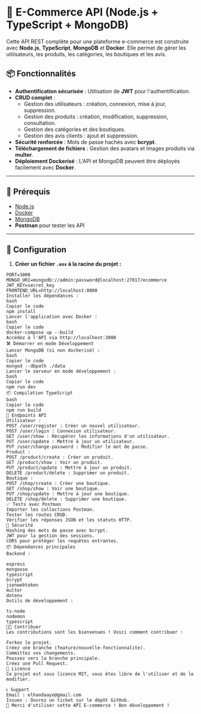 # 🛒 E-Commerce API (Node.js + TypeScript + MongoDB)

Cette API REST complète pour une plateforme e-commerce est construite avec **Node.js**, **TypeScript**, **MongoDB** et **Docker**. Elle permet de gérer les utilisateurs, les produits, les catégories, les boutiques et les avis.

## 📦 Fonctionnalités

- **Authentification sécurisée** : Utilisation de **JWT** pour l'authentification.
- **CRUD complet** :
  - Gestion des utilisateurs : création, connexion, mise à jour, suppression.
  - Gestion des produits : création, modification, suppression, consultation.
  - Gestion des catégories et des boutiques.
  - Gestion des avis clients : ajout et suppression.
- **Sécurité renforcée** : Mots de passe hachés avec **bcrypt**.
- **Téléchargement de fichiers** : Gestion des avatars et images produits via **multer**.
- **Déploiement Dockerisé** : L'API et MongoDB peuvent être déployés facilement avec **Docker**.

---

## 🚀 Prérequis

- [Node.js](https://nodejs.org/)
- [Docker](https://www.docker.com/)
- [MongoDB](https://www.mongodb.com/)
- **Postman** pour tester les API

---

## 🔧 Configuration

1. **Créer un fichier `.env` à la racine du projet :**

```plaintext
PORT=3000
MONGO_URI=mongodb://admin:password@localhost:27017/ecommerce
JWT_KEY=secret_key
FRONTEND_URL=http://localhost:8000
Installer les dépendances :
bash
Copier le code
npm install
Lancer l'application avec Docker :
bash
Copier le code
docker-compose up --build
Accédez à l'API via http://localhost:3000
🛠️ Démarrer en mode Développement
Lancer MongoDB (si non dockerisé) :
bash
Copier le code
mongod --dbpath ./data
Lancer le serveur en mode développement :
bash
Copier le code
npm run dev
📦 Compilation TypeScript
bash
Copier le code
npm run build
📡 Endpoints API
Utilisateur :
POST /user/register : Créer un nouvel utilisateur.
POST /user/login : Connexion utilisateur.
GET /user/show : Récupérer les informations d'un utilisateur.
PUT /user/update : Mettre à jour un utilisateur.
PUT /user/change-password : Modifier le mot de passe.
Produit :
POST /product/create : Créer un produit.
GET /product/show : Voir un produit.
PUT /product/update : Mettre à jour un produit.
DELETE /product/delete : Supprimer un produit.
Boutique :
POST /shop/create : Créer une boutique.
GET /shop/show : Voir une boutique.
PUT /shop/update : Mettre à jour une boutique.
DELETE /shop/delete : Supprimer une boutique.
✅ Tests avec Postman
Importer les collections Postman.
Tester les routes CRUD.
Vérifier les réponses JSON et les statuts HTTP.
🔐 Sécurité
Hashing des mots de passe avec bcrypt.
JWT pour la gestion des sessions.
CORS pour protéger les requêtes entrantes.
📦 Dépendances principales
Backend :

express
mongoose
typescript
bcrypt
jsonwebtoken
multer
dotenv
Outils de développement :

ts-node
nodemon
typescript
👨‍💻 Contribuer
Les contributions sont les bienvenues ! Voici comment contribuer :

Forkez le projet.
Créez une branche (feature/nouvelle-fonctionnalite).
Committez vos changements.
Poussez vers la branche principale.
Créez une Pull Request.
📃 Licence
Ce projet est sous licence MIT, vous êtes libre de l'utiliser et de le modifier.

📞 Support
Email : elhandaayo@gmail.com
Issues : Ouvrez un ticket sur le dépôt GitHub.
🌟 Merci d'utiliser cette API E-commerce ! Bon développement !